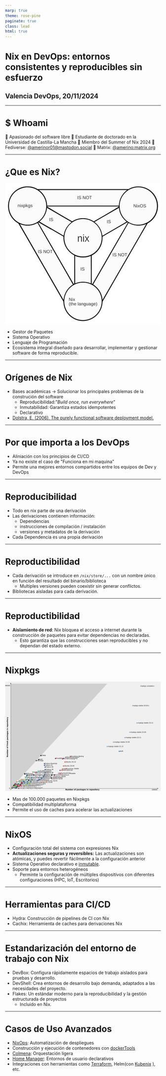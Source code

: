 ```yaml
---
marp: true
theme: rose-pine
paginate: true
class: lead
html: true
---
```


<style>
img[alt~="center"] {
  display: block;
  margin: 0 auto;
}
</style>
<!-- _class: lead -->

# Nix en DevOps: entornos consistentes y reproducibles sin esfuerzo

## Valencia DevOps, 20/11/2024

---

# $ Whoami
🔹 Apasionado del software libre
🔹 Estudiante de doctorado en la Universidad de Castilla-La Mancha
🔹 Miembro del Summer of Nix 2024
🔹 Fediverse: [@amerinor01@mastodon.social](https://mastodon.social/@amerinor01)
🔹 Matrix: [@amerino:matrix.org](https://matrix.to/#/@amerino:matrix.org)

---

# ¿Que es Nix?
![bg vertical right 70%](imgs/file.svg)
* Gestor de Paquetes
* Sistema Operativo
* Lenguaje de Programación
* Ecosistema integral diseñado para desarrollar, implementar y gestionar software de forma reproducible.

---

# Orígenes de Nix

- Bases académicas -> Solucionar los principales problemas de la construción del software
    - Reproducibilidad:"_Build once, run everywhere_"
    - Inmutabilidad: Garantiza estados idempotentes
    - Declarativo
- [Dolstra, E. (2006). The purely functional software deployment model.](https://www.semanticscholar.org/paper/The-purely-functional-software-deployment-model-Dolstra/7c9d53d567c4db2034d8019ff11e0eb623fe2142) 

---

# Por que importa a los DevOps
- Aliniación con los principios de CI/CD
- Ya no existe el caso de "Funciona en mi maquina"
- Permite una mejores entornos compartidos entre los equipos de Dev y DevOps

---

# Reproducibilidad

- Todo en nix parte de una derivación
- Las derivaciones contienen información:
    - Dependencias
    - instrucciones de compilación / instalación
    - versiones y metadatos de la derivación
- Cada Dependencia es una propia derivación

---

# Reproductibilidad
- Cada derivación se introduce en `/nix/store/...` con un nombre único en función del resultado del binario/biblioteca
    - Multiples versiones pueden coexistir sin generar conflictos.
- Bibliotecas aisladas para cada derivación.

---


# Reproductibilidad
- __Aislamiento de red__: Nix bloquea el acceso a internet durante la construcción de paquetes para evitar dependencias no declaradas.
    - Esto garantiza que las construcciones sean reproducibles y no dependan del estado externo.


---

# Nixpkgs
![bg vertical right 90%](imgs/repo_size.svg)
- Mas de 100.000 paquetes en Nixpkgs
- Compatibilidad multiplataforma
- Permite el uso de caches para acelerar las actualizaciones

---

# NixOS
- Configuración total del sistema con expresiones Nix
- __Actualizaciones seguras y reversibles:__ Las actualizaciones son atómicas, y puedes revertir fácilmente a la configuración anterior
- Sistema Operativo declarativo e [inmutable](https://github.com/nix-community/impermanence).
- Soporte para entornos heterogéneos
    - Perminte la configuración de múltiples dispositivos con diferentes configuraciones (HPC, IoT, Escritorios)

---

# Herramientas para CI/CD
- Hydra: Construcción de pipelines de CI con Nix
- Cachix: Herramienta de caches para derivaciones Nix

---

# Estandarización del entorno de trabajo con Nix
- DevBox: Configura rápidamente espacios de trabajo aislados para pruebas y desarrollo.
- DevShell: Crea entornos de desarrollo bajo demanda, adaptados a las necesidades del proyecto.
- Flakes: Un estándar moderno para la reproducibilidad y la gestión estructurada de proyectos
    - Incluido en Nix.
---

# Casos de Uso Avanzados
- [NixOps](https://github.com/NixOS/nixops): Automatización de despliegues
- Construcción y ejecución de contenedores con [dockerTools](https://nix.dev/tutorials/nixos/building-and-running-docker-images.html)
- [Colmena](https://github.com/zhaofengli/colmena): Orquestación ligera
- [Home Manager](https://github.com/nix-community/home-manager): Entornos de usuario declarativos
- Integraciones con herramientas como [Terraform](https://github.com/stackbuilders/nixpkgs-terraform/), Helm(con [Kubenix](https://kubenix.org/modules/helm/) ), etc.

